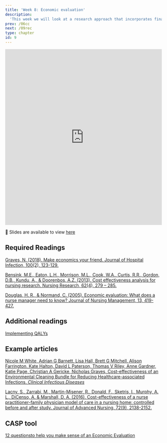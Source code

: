 ```yaml
---
title: 'Week 8: Economic evaluation'
description:
  'This week we will look at a research approach that incorporates financial metrics in evaluating interventions.'
prev: /06cc
next: /09rec
type: chapter
id: 9
---
```


<exercise id="1" title="Lecture">

<iframe src="https://player.vimeo.com/video/393527897" width="100%" height="564" frameborder="0" allow="autoplay; fullscreen" allowfullscreen></iframe>

🔗 Slides are available to view [here](https://econ-eval.netlify.com/)

</exercise>

<exercise id="2" title="Readings">

## Required Readings 

[Graves, N. (2018). Make economics your friend. Journal of Hospital Infection, 100(2), 123-129.](https://www-sciencedirect-com.myaccess.library.utoronto.ca/science/article/pii/S0195670118303724?via%3Dihub)

[Bensink, M.E., Eaton, L.H., Morrison, M.L., Cook, W.A., Curtis, R.R., Gordon, D.B., Kundu, A., & Doorenbos, A.Z. (2013). Cost effectiveness analysis for nursing research.  Nursing Research, 62(4), 279 – 285.](https://oce-ovid-com.myaccess.library.utoronto.ca/article/00006199-201307000-00009/HTML)

[Douglas, H. R., & Normand, C.  (2005). Economic evaluation: What does a nurse manager need to know?  Journal of Nursing Management, 13, 419-427.](https://onlinelibrary-wiley-com.myaccess.library.utoronto.ca/doi/full/10.1111/j.1365-2834.2005.00586.x)


## Additional readings

[Implementing QALYs](http://citeseerx.ist.psu.edu/viewdoc/download?doi=10.1.1.577.2747&rep=rep1&type=pdf)

## Example articles

[Nicole M White, Adrian G Barnett, Lisa Hall, Brett G Mitchell, Alison Farrington, Kate Halton, David L Paterson, Thomas V Riley, Anne Gardner, Katie Page, Christian A Gericke, Nicholas Graves, Cost-effectiveness of an Environmental Cleaning Bundle for Reducing Healthcare-associated Infections. *Clinical Infectious Diseases*](https://academic-oup-com.myaccess.library.utoronto.ca/cid/advance-article/doi/10.1093/cid/ciz717/5540717)

[Lacny, S., Zarrabi, M., Martin-Misener, R., Donald, F., Sketris, I., Murphy, A. L., DiCenso, A. & Marshall, D. A. (2016). Cost-effectiveness of a nurse practitioner-family physician model of care in a nursing home: controlled before and after study.  Journal of Advanced Nursing, 72(9), 2138-2152.](https://onlinelibrary-wiley-com.myaccess.library.utoronto.ca/doi/full/10.1111/jan.12989)

## CASP tool

[12 questionsto help you make sense of an	Economic Evaluation](https://casp-uk.net/wp-content/uploads/2018/03/CASP-Economic-Evaluation-Checklist-2018_fillable_form.pdf)

</exercise>


